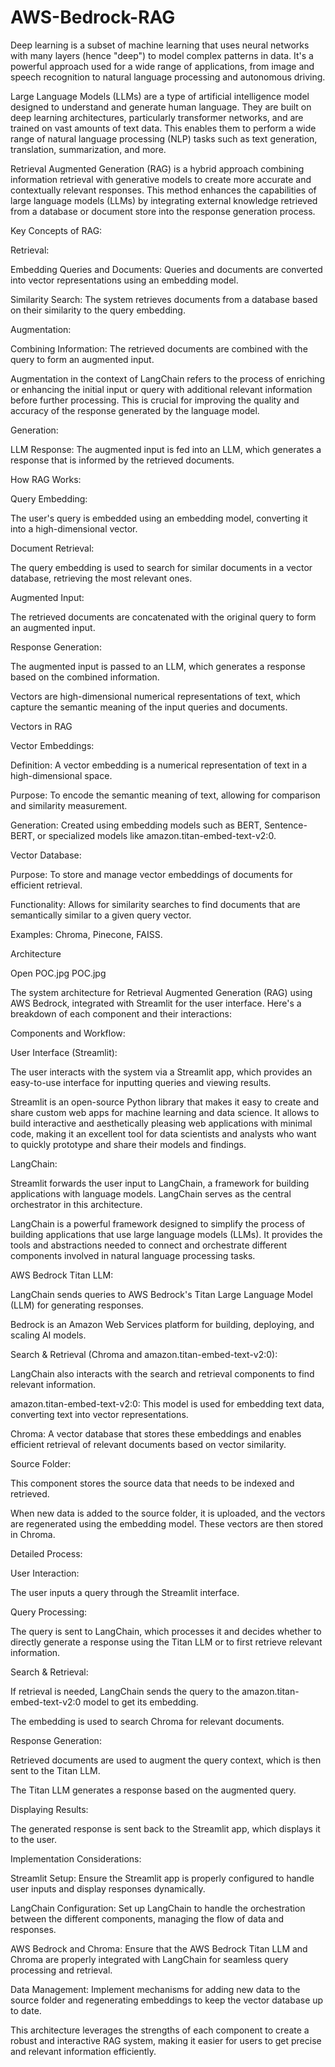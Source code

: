 # AWS-Bedrock-RAG

Deep learning is a subset of machine learning that uses neural networks with many layers (hence "deep") to model complex patterns in data. It's a powerful approach used for a wide range of applications, from image and speech recognition to natural language processing and autonomous driving.

Large Language Models (LLMs) are a type of artificial intelligence model designed to understand and generate human language. They are built on deep learning architectures, particularly transformer networks, and are trained on vast amounts of text data. This enables them to perform a wide range of natural language processing (NLP) tasks such as text generation, translation, summarization, and more.

Retrieval Augmented Generation (RAG) is a hybrid approach combining information retrieval with generative models to create more accurate and contextually relevant responses. This method enhances the capabilities of large language models (LLMs) by integrating external knowledge retrieved from a database or document store into the response generation process. 

Key Concepts of RAG:

Retrieval:

Embedding Queries and Documents: Queries and documents are converted into vector representations using an embedding model.

Similarity Search: The system retrieves documents from a database based on their similarity to the query embedding.

Augmentation:

Combining Information: The retrieved documents are combined with the query to form an augmented input.

Augmentation in the context of LangChain refers to the process of enriching or enhancing the initial input or query with additional relevant information before further processing. This is crucial for improving the quality and accuracy of the response generated by the language model.

Generation:

LLM Response: The augmented input is fed into an LLM, which generates a response that is informed by the retrieved documents.

How RAG Works:

Query Embedding:

The user's query is embedded using an embedding model, converting it into a high-dimensional vector.

Document Retrieval:

The query embedding is used to search for similar documents in a vector database, retrieving the most relevant ones.

Augmented Input:

The retrieved documents are concatenated with the original query to form an augmented input.

Response Generation:

The augmented input is passed to an LLM, which generates a response based on the combined information.

Vectors are high-dimensional numerical representations of text, which capture the semantic meaning of the input queries and documents. 

Vectors in RAG

Vector Embeddings:

Definition: A vector embedding is a numerical representation of text in a high-dimensional space.

Purpose: To encode the semantic meaning of text, allowing for comparison and similarity measurement.

Generation: Created using embedding models such as BERT, Sentence-BERT, or specialized models like amazon.titan-embed-text-v2:0.

Vector Database:

Purpose: To store and manage vector embeddings of documents for efficient retrieval.

Functionality: Allows for similarity searches to find documents that are semantically similar to a given query vector.

Examples: Chroma, Pinecone, FAISS.

 

Architecture

Open POC.jpg
POC.jpg
 

The system architecture for Retrieval Augmented Generation (RAG) using AWS Bedrock, integrated with Streamlit for the user interface. Here's a breakdown of each component and their interactions:

Components and Workflow:

User Interface (Streamlit):

The user interacts with the system via a Streamlit app, which provides an easy-to-use interface for inputting queries and viewing results.

Streamlit is an open-source Python library that makes it easy to create and share custom web apps for machine learning and data science. It allows to build interactive and aesthetically pleasing web applications with minimal code, making it an excellent tool for data scientists and analysts who want to quickly prototype and share their models and findings.

LangChain:

Streamlit forwards the user input to LangChain, a framework for building applications with language models. LangChain serves as the central orchestrator in this architecture.

LangChain is a powerful framework designed to simplify the process of building applications that use large language models (LLMs). It provides the tools and abstractions needed to connect and orchestrate different components involved in natural language processing tasks.

AWS Bedrock Titan LLM:

LangChain sends queries to AWS Bedrock's Titan Large Language Model (LLM) for generating responses.

Bedrock is an Amazon Web Services platform for building, deploying, and scaling AI models.

Search & Retrieval (Chroma and amazon.titan-embed-text-v2:0):

LangChain also interacts with the search and retrieval components to find relevant information.

amazon.titan-embed-text-v2:0: This model is used for embedding text data, converting text into vector representations.

Chroma: A vector database that stores these embeddings and enables efficient retrieval of relevant documents based on vector similarity.

Source Folder:

This component stores the source data that needs to be indexed and retrieved.

When new data is added to the source folder, it is uploaded, and the vectors are regenerated using the embedding model. These vectors are then stored in Chroma.

Detailed Process:

User Interaction:

The user inputs a query through the Streamlit interface.

Query Processing:

The query is sent to LangChain, which processes it and decides whether to directly generate a response using the Titan LLM or to first retrieve relevant information.

Search & Retrieval:

If retrieval is needed, LangChain sends the query to the amazon.titan-embed-text-v2:0 model to get its embedding.

The embedding is used to search Chroma for relevant documents.

Response Generation:

Retrieved documents are used to augment the query context, which is then sent to the Titan LLM.

The Titan LLM generates a response based on the augmented query.

Displaying Results:

The generated response is sent back to the Streamlit app, which displays it to the user.

Implementation Considerations:

Streamlit Setup: Ensure the Streamlit app is properly configured to handle user inputs and display responses dynamically.

LangChain Configuration: Set up LangChain to handle the orchestration between the different components, managing the flow of data and responses.

AWS Bedrock and Chroma: Ensure that the AWS Bedrock Titan LLM and Chroma are properly integrated with LangChain for seamless query processing and retrieval.

Data Management: Implement mechanisms for adding new data to the source folder and regenerating embeddings to keep the vector database up to date.

This architecture leverages the strengths of each component to create a robust and interactive RAG system, making it easier for users to get precise and relevant information efficiently.
